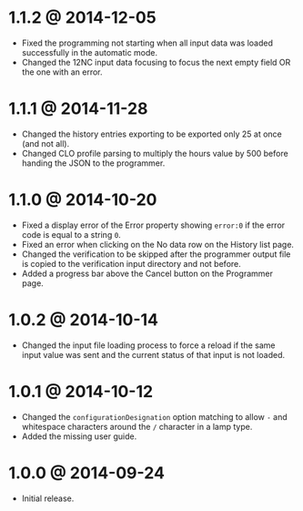 1.1.2 @ 2014-12-05
==================

  * Fixed the programming not starting when all input data was loaded successfully
    in the automatic mode.
  * Changed the 12NC input data focusing to focus the next empty field OR the one
    with an error.

1.1.1 @ 2014-11-28
==================

  * Changed the history entries exporting to be exported only 25 at once (and not all).
  * Changed CLO profile parsing to multiply the hours value by 500 before handing
    the JSON to the programmer.

1.1.0 @ 2014-10-20
==================

  * Fixed a display error of the Error property showing `error:0` if the error code is
    equal to a string `0`.
  * Fixed an error when clicking on the No data row on the History list page.
  * Changed the verification to be skipped after the programmer output file is copied
    to the verification input directory and not before.
  * Added a progress bar above the Cancel button on the Programmer page.

1.0.2 @ 2014-10-14
==================

  * Changed the input file loading process to force a reload if the same input value was
    sent and the current status of that input is not loaded.

1.0.1 @ 2014-10-12
==================

  * Changed the `configurationDesignation` option matching to allow `-` and whitespace
    characters around the `/` character in a lamp type.
  * Added the missing user guide.

1.0.0 @ 2014-09-24
==================

  * Initial release.
